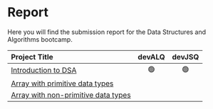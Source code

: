# Report
Here you will find the submission report for the Data Structures and Algorithms bootcamp.

|Project Title | devALQ | devJSQ |
|:-----------|:-------------:|:------:|
| [Introduction to DSA](https://github.com/SAFCSP-Team/data-structures-and-algorithms-bootcamp/blob/main/data-structures-and-algorithms-101/01-introduction/01-introduction-to-data-structures-and-algorithms/01-introduction-to-data-structures-and-algorithms.md#projects) | 🟢 | 🟢|
|[Array with primitive data types](https://github.com/SAFCSP-Team/array-with-primitive-data-type) |  | 
|[Array with non-primitive data types ](https://github.com/SAFCSP-Team/array-with-non-primitive-data-type) |   | 

